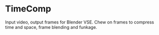 # TimeComp
Input video, output frames for Blender VSE.  Chew on frames to compress time and space, frame blending and funkage.
